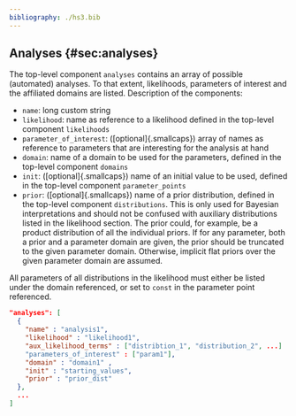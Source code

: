 ```yaml
---
bibliography: ./hs3.bib
---
```



## Analyses {#sec:analyses} 
The top-level component `analyses` contains an array of possible (automated) analyses. To that extent, likelihoods, parameters of interest and the affiliated domains are listed. Description of the components: 

- `name`: long custom string 
- `likelihood`: name as reference to a likelihood defined in the top-level component `likelihoods` 
- `parameter_of_interest`: ([optional]{.smallcaps}) array of names as reference to parameters that are interesting for the analysis at hand 
- `domain`: name of a domain to be used for the parameters, defined in the top-level component `domains` 
- `init`: ([optional]{.smallcaps}) name of an initial value to be used, defined in the top-level component `parameter_points` 
- `prior`: ([optional]{.smallcaps}) name of a prior distribution, defined in the top-level component `distributions`. This is only used for Bayesian interpretations and should not be confused with auxiliary distributions listed in the likelihood section. The prior could, for example, be a product distribution of all the individual priors. If for any parameter, both a prior and a parameter domain are given, the prior should be truncated to the given parameter domain. Otherwise, implicit flat priors over the given parameter domain are assumed. 

All parameters of all distributions in the likelihood must either be listed under the domain referenced, or set to `const` in the parameter point referenced. 

```json title="Example: Analyses"
"analyses": [ 
  { 
    "name" : "analysis1", 
    "likelihood" : "likelihood1", 
    "aux_likelihood_terms" : ["distribtion_1", "distribution_2", ...] 
    "parameters_of_interest" : ["param1"], 
    "domain" : "domain1" , 
    "init" : "starting_values", 
    "prior" : "prior_dist" 
  }, 
  ... 
]
``` 
